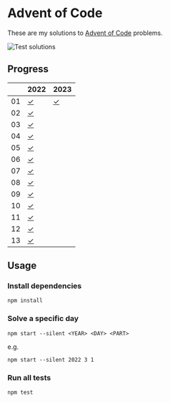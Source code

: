 # Advent of Code

These are my solutions to [Advent of Code](https://adventofcode.com) problems.

![Test solutions](https://github.com/sunilbpandey/advent-of-code-ts/actions/workflows/tests.yml/badge.svg)

## Progress

|    | 2022            | 2023            |
|----| --------------- |---------------- |
| 01 | [✓](2022/day01) | [✓](2023/day01) |
| 02 | [✓](2022/day02) | |
| 03 | [✓](2022/day03) | |
| 04 | [✓](2022/day04) | |
| 05 | [✓](2022/day05) | |
| 06 | [✓](2022/day06) | |
| 07 | [✓](2022/day07) | |
| 08 | [✓](2022/day08) | |
| 09 | [✓](2022/day09) | |
| 10 | [✓](2022/day10) | |
| 11 | [✓](2022/day11) | |
| 12 | [✓](2022/day12) | |
| 13 | [✓](2022/day13) | |

## Usage
### Install dependencies
```
npm install
```

### Solve a specific day
```
npm start --silent <YEAR> <DAY> <PART>
```

e.g.
```
npm start --silent 2022 3 1
```

### Run all tests
```
npm test
```
